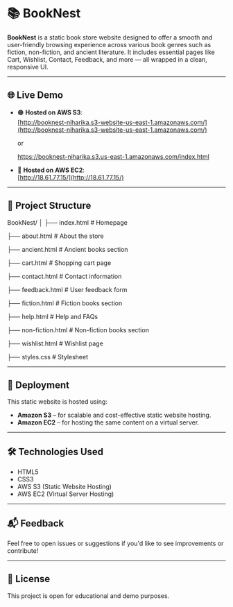 # 📚 BookNest

 **BookNest** is a static book store website designed to offer a smooth and user-friendly browsing experience across various book genres such as fiction, non-fiction, and ancient literature. It includes essential pages like Cart, Wishlist, Contact, Feedback, and more — all wrapped in a clean, responsive UI.

---

## 🌐 Live Demo

- 🟠 **Hosted on AWS S3**:  
  [http://booknest-niharika.s3-website-us-east-1.amazonaws.com/](http://booknest-niharika.s3-website-us-east-1.amazonaws.com/)

  or

  https://booknest-niharika.s3.us-east-1.amazonaws.com/index.html


- 🔵 **Hosted on AWS EC2**:  
  [http://18.61.77.15/](http://18.61.77.15/)

---

## 📁 Project Structure

BookNest/
│
├── index.html # Homepage

├── about.html # About the store

├── ancient.html # Ancient books section

├── cart.html # Shopping cart page

├── contact.html # Contact information

├── feedback.html # User feedback form

├── fiction.html # Fiction books section

├── help.html # Help and FAQs

├── non-fiction.html # Non-fiction books section

├── wishlist.html # Wishlist page

├── styles.css # Stylesheet


---

## 🚀 Deployment

This static website is hosted using:

- **Amazon S3** – for scalable and cost-effective static website hosting.
- **Amazon EC2** – for hosting the same content on a virtual server.

---

## 🛠️ Technologies Used

- HTML5  
- CSS3  
- AWS S3 (Static Website Hosting)  
- AWS EC2 (Virtual Server Hosting)

---

## 📬 Feedback

Feel free to open issues or suggestions if you'd like to see improvements or contribute!

---

## 📄 License

This project is open for educational and demo purposes.

